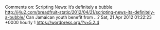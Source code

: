 Comments on: Scripting News: It’s definitely a bubble http://j4u2.com/breadfruit-static/2012/04/21/scripting-news-its-definitely-a-bubble/ Can Jamaican youth benefit from ...? Sat, 21 Apr 2012 01:22:23 +0000  hourly   1  https://wordpress.org/?v=5.2.4